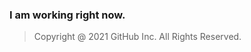 ### I am working right now.

> Copyright @ 2021 GitHub Inc. All Rights Reserved.

<!--
**amarieiandrei/amarieiandrei** is a ✨ _special_ ✨ repository because its `README.md` (this file) appears on your GitHub profile.
